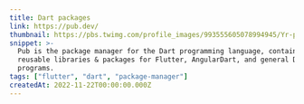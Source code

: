 ```yaml
---
title: Dart packages
link: https://pub.dev/
thumbnail: https://pbs.twimg.com/profile_images/993555605078994945/Yr-pWI4G_400x400.jpg
snippet: >-
  Pub is the package manager for the Dart programming language, containing
  reusable libraries & packages for Flutter, AngularDart, and general Dart
  programs.
tags: ["flutter", "dart", "package-manager"]
createdAt: 2022-11-22T00:00:00.000Z
---
```

